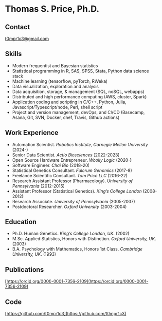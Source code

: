 # Thomas S. Price, Ph.D.

## Contact

t0mpr1c3@gmail.com

## Skills

* Modern frequentist and Bayesian statistics
* Statistical programming in R, SAS, SPSS, Stata, Python data science stack
* Machine learning (tensorflow, pyTorch, RWeka)
* Data visualization, exploration and analysis
* Data acquisition, storage, & management (SQL, noSQL, webapps)
* Distributed and high performance computing (AWS, cluster, Spark)
* Application coding and scripting in C/C++, Python, Julia, Javascript/Typescript/node, Perl, shell script
* Project and version management, devOps, and CI/CD (Basecamp, Asana, Git, SVN, Docker, chef, Travis, Github actions)

## Work Experience

* Automation Scientist. _Robotics Institute, Carnegie Mellon University_ (2024-)
* Senior Data Scientist. _Actio Biosciences_ (2022-2023)
* Open Source Hardware Entrepreneur. _Woolly Logic_ (2020-)
* Software Engineer. _Chai Bio_ (2018-20)
* Statistical Genetics Consultant. _Fulcrum Genomics_ (2017-8)
* Freelance Scientific Consultant. _Tom Price LLC_ (2016-22)
* Research Assistant Professor (Pharmacology). _University of Pennsylvania_ (2012-2015)
* Assistant Professor (Statistical Genetics). _King’s College London_ (2008-2012)
* Research Associate. _University of Pennsylvania_ (2005-2007)
* Postdoctoral Researcher. _Oxford University_ (2003-2004)

## Education

* Ph.D.	Human Genetics. _King’s College London, UK_. (2002)
* M.Sc.	Applied Statistics, Honors with Distinction. _Oxford University, UK_. (2003)
* B.A.	Psychology with Mathematics, Honors 1st Class. _Cambridge University, UK_. (1993)

## Publications

[https://orcid.org/0000-0001-7356-2109](https://orcid.org/0000-0001-7356-2109)

## Code

[https://github.com/t0mpr1c3](https://github.com/t0mpr1c3)
